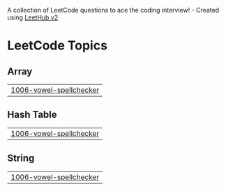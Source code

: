 A collection of LeetCode questions to ace the coding interview! - Created using [LeetHub v2](https://github.com/arunbhardwaj/LeetHub-2.0)
<!---LeetCode Topics Start-->
# LeetCode Topics
## Array
|  |
| ------- |
| [1006-vowel-spellchecker](https://github.com/charishma-tech/Leetcode/tree/master/1006-vowel-spellchecker) |
## Hash Table
|  |
| ------- |
| [1006-vowel-spellchecker](https://github.com/charishma-tech/Leetcode/tree/master/1006-vowel-spellchecker) |
## String
|  |
| ------- |
| [1006-vowel-spellchecker](https://github.com/charishma-tech/Leetcode/tree/master/1006-vowel-spellchecker) |
<!---LeetCode Topics End-->